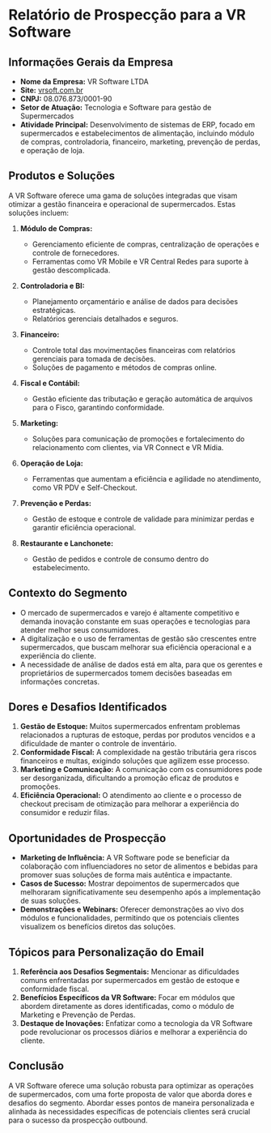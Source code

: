 # Relatório de Prospecção para a VR Software

## Informações Gerais da Empresa
- **Nome da Empresa:** VR Software LTDA
- **Site:** [vrsoft.com.br](http://www.vrsoft.com.br)
- **CNPJ:** 08.076.873/0001-90
- **Setor de Atuação:** Tecnologia e Software para gestão de Supermercados
- **Atividade Principal:** Desenvolvimento de sistemas de ERP, focado em supermercados e estabelecimentos de alimentação, incluindo módulo de compras, controladoria, financeiro, marketing, prevenção de perdas, e operação de loja.

## Produtos e Soluções
A VR Software oferece uma gama de soluções integradas que visam otimizar a gestão financeira e operacional de supermercados. Estas soluções incluem:

1. **Módulo de Compras:**
   - Gerenciamento eficiente de compras, centralização de operações e controle de fornecedores.
   - Ferramentas como VR Mobile e VR Central Redes para suporte à gestão descomplicada.

2. **Controladoria e BI:**
   - Planejamento orçamentário e análise de dados para decisões estratégicas.
   - Relatórios gerenciais detalhados e seguros.

3. **Financeiro:**
   - Controle total das movimentações financeiras com relatórios gerenciais para tomada de decisões.
   - Soluções de pagamento e métodos de compras online.

4. **Fiscal e Contábil:**
   - Gestão eficiente das tributação e geração automática de arquivos para o Fisco, garantindo conformidade.

5. **Marketing:**
   - Soluções para comunicação de promoções e fortalecimento do relacionamento com clientes, via VR Connect e VR Mídia.

6. **Operação de Loja:**
   - Ferramentas que aumentam a eficiência e agilidade no atendimento, como VR PDV e Self-Checkout.

7. **Prevenção e Perdas:**
   - Gestão de estoque e controle de validade para minimizar perdas e garantir eficiência operacional.

8. **Restaurante e Lanchonete:**
   - Gestão de pedidos e controle de consumo dentro do estabelecimento.

## Contexto do Segmento
- O mercado de supermercados e varejo é altamente competitivo e demanda inovação constante em suas operações e tecnologias para atender melhor seus consumidores.
- A digitalização e o uso de ferramentas de gestão são crescentes entre supermercados, que buscam melhorar sua eficiência operacional e a experiência do cliente.
- A necessidade de análise de dados está em alta, para que os gerentes e proprietários de supermercados tomem decisões baseadas em informações concretas.

## Dores e Desafios Identificados
1. **Gestão de Estoque:** Muitos supermercados enfrentam problemas relacionados a rupturas de estoque, perdas por produtos vencidos e a dificuldade de manter o controle de inventário.
2. **Conformidade Fiscal:** A complexidade na gestão tributária gera riscos financeiros e multas, exigindo soluções que agilizem esse processo.
3. **Marketing e Comunicação:** A comunicação com os consumidores pode ser desorganizada, dificultando a promoção eficaz de produtos e promoções.
4. **Eficiência Operacional:** O atendimento ao cliente e o processo de checkout precisam de otimização para melhorar a experiência do consumidor e reduzir filas.

## Oportunidades de Prospecção
- **Marketing de Influência:** A VR Software pode se beneficiar da colaboração com influenciadores no setor de alimentos e bebidas para promover suas soluções de forma mais autêntica e impactante.
- **Casos de Sucesso:** Mostrar depoimentos de supermercados que melhoraram significativamente seu desempenho após a implementação de suas soluções.
- **Demonstrações e Webinars:** Oferecer demonstrações ao vivo dos módulos e funcionalidades, permitindo que os potenciais clientes visualizem os benefícios diretos das soluções.

## Tópicos para Personalização do Email
1. **Referência aos Desafios Segmentais:** Mencionar as dificuldades comuns enfrentadas por supermercados em gestão de estoque e conformidade fiscal.
2. **Benefícios Específicos da VR Software:** Focar em módulos que abordem diretamente as dores identificadas, como o módulo de Marketing e Prevenção de Perdas.
3. **Destaque de Inovações:** Enfatizar como a tecnologia da VR Software pode revolucionar os processos diários e melhorar a experiência do cliente.

## Conclusão
A VR Software oferece uma solução robusta para optimizar as operações de supermercados, com uma forte proposta de valor que aborda dores e desafios do segmento. Abordar esses pontos de maneira personalizada e alinhada às necessidades específicas de potenciais clientes será crucial para o sucesso da prospecção outbound.